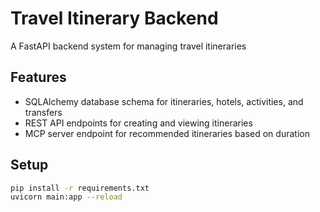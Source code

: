 # Travel Itinerary Backend

A FastAPI backend system for managing travel itineraries

## Features
- SQLAlchemy database schema for itineraries, hotels, activities, and transfers
- REST API endpoints for creating and viewing itineraries
- MCP server endpoint for recommended itineraries based on duration

## Setup
```bash
pip install -r requirements.txt
uvicorn main:app --reload
